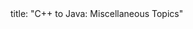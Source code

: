 <frontmatter>
title: "C++ to Java: Miscellaneous Topics"
</frontmatter>

<include src="container-inPage-asFlat.md" boilerplate />